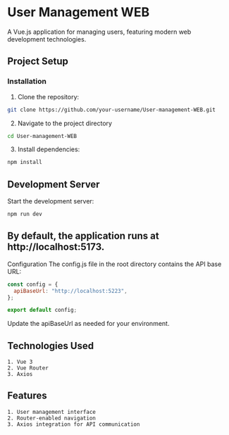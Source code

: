 # User Management WEB

A Vue.js application for managing users, featuring modern web development technologies.

## Project Setup

### Installation
1. Clone the repository:
```bash
git clone https://github.com/your-username/User-management-WEB.git
```

2. Navigate to the project directory
```bash
cd User-management-WEB
```

3. Install dependencies:
```bash
npm install
```

## Development Server
Start the development server:
```bash
npm run dev
```

## By default, the application runs at http://localhost:5173.

Configuration
The config.js file in the root directory contains the API base URL:

```javascript
const config = {
  apiBaseUrl: "http://localhost:5223",
};

export default config;
```
Update the apiBaseUrl as needed for your environment.

## Technologies Used
    1. Vue 3
    2. Vue Router
    3. Axios

## Features
    1. User management interface
    2. Router-enabled navigation
    3. Axios integration for API communication